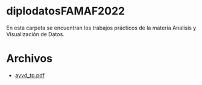 # diplodatosFAMAF2022

En esta carpeta se encuentran los trabajos prácticos de la materia Analisis y Visualización de Datos.

# Archivos
- [ayvd_tp.pdf](https://github.com/benja-lizarrraga/diplodatosFAMAF2022/blob/main/ayvd/ayvd_tp.pdf)

